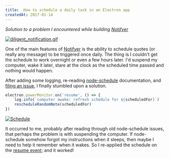 ```yaml
---
title:  How to schedule a daily task in an Electron app
createdAt: 2017-01-14
---
```



*Solution to a problem I encountered while building [Notifyer][]*  

[![diligent_notification.gif](https://svbtleusercontent.com/7nvgvhyfe2sekq.gif)](https://svbtleusercontent.com/7nvgvhyfe2sekq.gif)

One of the main features of [Notifyer][] is the ability to schedule quotes (or really any message) to be triggered once daily. The thing is I couldn't get the schedule to work overnight or even a few hours later. I'd suspend my computer, wake it later, stare at the clock as the scheduled time passed and nothing would happen.

After adding some logging, re-reading [node-schedule][] documentation, and [filing an issue][], I finally stumbled upon a solution.
```js
electron.powerMonitor.on('resume', () => {
	log.info(`computer awake: refresh schedule for ${scheduledFor}`)
	rescheduleRandomNote(scheduledFor)
})
```

[![Schedule](https://svbtleusercontent.com/jmiuiidpc484ug.png)](https://svbtleusercontent.com/jmiuiidpc484ug.png)

It occurred to me, probably after reading through old node-schedule issues, that perhaps the problem is with suspending the computer. If node-schedule somehow forgot my instructions when it sleeps, then maybe I need to help it remember when it wakes. So I re-applied the schedule on the [resume event][]; and it worked!


[Notifyer]: https://goo.gl/MX9hbW "Download Notifyer"
[node-schedule]: https://www.npmjs.com/package/node-schedule
[filing an issue]: https://github.com/node-schedule/node-schedule/issues/319 "See GitHub issue for details"
[resume event]: http://electron.atom.io/docs/api/power-monitor/ "Electron's powerMonitor event"